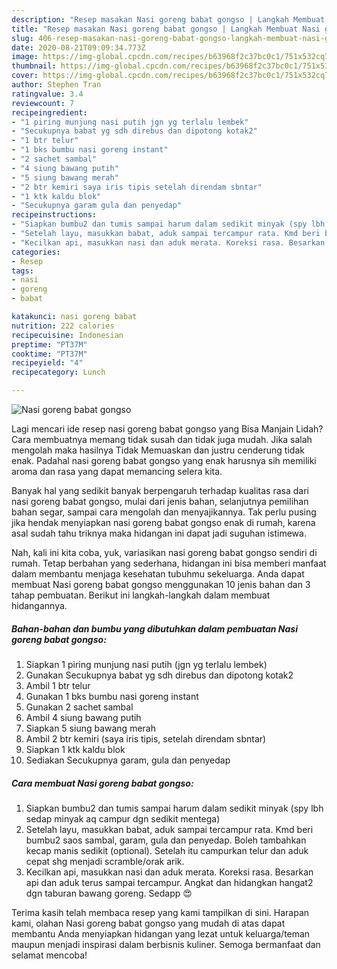 ```yaml
---
description: "Resep masakan Nasi goreng babat gongso | Langkah Membuat Nasi goreng babat gongso Yang Bisa Manjain Lidah"
title: "Resep masakan Nasi goreng babat gongso | Langkah Membuat Nasi goreng babat gongso Yang Bisa Manjain Lidah"
slug: 406-resep-masakan-nasi-goreng-babat-gongso-langkah-membuat-nasi-goreng-babat-gongso-yang-bisa-manjain-lidah
date: 2020-08-21T09:09:34.773Z
image: https://img-global.cpcdn.com/recipes/b63968f2c37bc0c1/751x532cq70/nasi-goreng-babat-gongso-foto-resep-utama.jpg
thumbnail: https://img-global.cpcdn.com/recipes/b63968f2c37bc0c1/751x532cq70/nasi-goreng-babat-gongso-foto-resep-utama.jpg
cover: https://img-global.cpcdn.com/recipes/b63968f2c37bc0c1/751x532cq70/nasi-goreng-babat-gongso-foto-resep-utama.jpg
author: Stephen Tran
ratingvalue: 3.4
reviewcount: 7
recipeingredient:
- "1 piring munjung nasi putih jgn yg terlalu lembek"
- "Secukupnya babat yg sdh direbus dan dipotong kotak2"
- "1 btr telur"
- "1 bks bumbu nasi goreng instant"
- "2 sachet sambal"
- "4 siung bawang putih"
- "5 siung bawang merah"
- "2 btr kemiri saya iris tipis setelah direndam sbntar"
- "1 ktk kaldu blok"
- "Secukupnya garam gula dan penyedap"
recipeinstructions:
- "Siapkan bumbu2 dan tumis sampai harum dalam sedikit minyak (spy lbh sedap minyak aq campur dgn sedikit mentega)"
- "Setelah layu, masukkan babat, aduk sampai tercampur rata. Kmd beri bumbu2 saos sambal, garam, gula dan penyedap. Boleh tambahkan kecap manis sedikit (optional). Setelah itu campurkan telur dan aduk cepat shg menjadi scramble/orak arik."
- "Kecilkan api, masukkan nasi dan aduk merata. Koreksi rasa. Besarkan api dan aduk terus sampai tercampur. Angkat dan hidangkan hangat2 dgn taburan bawang goreng. Sedapp 😍"
categories:
- Resep
tags:
- nasi
- goreng
- babat

katakunci: nasi goreng babat 
nutrition: 222 calories
recipecuisine: Indonesian
preptime: "PT37M"
cooktime: "PT37M"
recipeyield: "4"
recipecategory: Lunch

---
```



![Nasi goreng babat gongso](https://img-global.cpcdn.com/recipes/b63968f2c37bc0c1/751x532cq70/nasi-goreng-babat-gongso-foto-resep-utama.jpg)

Lagi mencari ide resep nasi goreng babat gongso yang Bisa Manjain Lidah? Cara membuatnya memang tidak susah dan tidak juga mudah. Jika salah mengolah maka hasilnya Tidak Memuaskan dan justru cenderung tidak enak. Padahal nasi goreng babat gongso yang enak harusnya sih memiliki aroma dan rasa yang dapat memancing selera kita.

Banyak hal yang sedikit banyak berpengaruh terhadap kualitas rasa dari nasi goreng babat gongso, mulai dari jenis bahan, selanjutnya pemilihan bahan segar, sampai cara mengolah dan menyajikannya. Tak perlu pusing jika hendak menyiapkan nasi goreng babat gongso enak di rumah, karena asal sudah tahu triknya maka hidangan ini dapat jadi suguhan istimewa.




Nah, kali ini kita coba, yuk, variasikan nasi goreng babat gongso sendiri di rumah. Tetap berbahan yang sederhana, hidangan ini bisa memberi manfaat dalam membantu menjaga kesehatan tubuhmu sekeluarga. Anda dapat membuat Nasi goreng babat gongso menggunakan 10 jenis bahan dan 3 tahap pembuatan. Berikut ini langkah-langkah dalam membuat hidangannya.

<!--inarticleads1-->

##### Bahan-bahan dan bumbu yang dibutuhkan dalam pembuatan Nasi goreng babat gongso:

1. Siapkan 1 piring munjung nasi putih (jgn yg terlalu lembek)
1. Gunakan Secukupnya babat yg sdh direbus dan dipotong kotak2
1. Ambil 1 btr telur
1. Gunakan 1 bks bumbu nasi goreng instant
1. Gunakan 2 sachet sambal
1. Ambil 4 siung bawang putih
1. Siapkan 5 siung bawang merah
1. Ambil 2 btr kemiri (saya iris tipis, setelah direndam sbntar)
1. Siapkan 1 ktk kaldu blok
1. Sediakan Secukupnya garam, gula dan penyedap




<!--inarticleads2-->

##### Cara membuat Nasi goreng babat gongso:

1. Siapkan bumbu2 dan tumis sampai harum dalam sedikit minyak (spy lbh sedap minyak aq campur dgn sedikit mentega)
1. Setelah layu, masukkan babat, aduk sampai tercampur rata. Kmd beri bumbu2 saos sambal, garam, gula dan penyedap. Boleh tambahkan kecap manis sedikit (optional). Setelah itu campurkan telur dan aduk cepat shg menjadi scramble/orak arik.
1. Kecilkan api, masukkan nasi dan aduk merata. Koreksi rasa. Besarkan api dan aduk terus sampai tercampur. Angkat dan hidangkan hangat2 dgn taburan bawang goreng. Sedapp 😍




Terima kasih telah membaca resep yang kami tampilkan di sini. Harapan kami, olahan Nasi goreng babat gongso yang mudah di atas dapat membantu Anda menyiapkan hidangan yang lezat untuk keluarga/teman maupun menjadi inspirasi dalam berbisnis kuliner. Semoga bermanfaat dan selamat mencoba!
